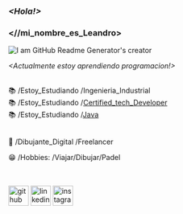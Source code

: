 ### **_<Hola!>_**
               
### **<//mi_nombre_es_Leandro>**

![I am GitHub Readme Generator's creator](https://www.lavoz.com.ar/resizer/9DvCUG7gefuQi8BuK1Vk2X0oAsA=/1023x323/smart/storage.googleapis.com/gweb-uniblog-publish-prod/original_images/Dino_non-birthday_version.gif)

*<Actualmente estoy aprendiendo programacion!>* <br><br>

📚 /Estoy_Estudiando /Ingenieria_Industrial <br>
📚 /Estoy_Estudiando /[Certified_tech_Developer](https://www.digitalhouse.com/ar/acciones/certified-tech-developer) <br>
📚 /Estoy_Estudiando /[Java](https://www.udemy.com/course/universidad-java-especialista-en-java-desde-cero-a-master) <br><br>

🎨 /Dibujante_Digital /Freelancer

😁 /Hobbies: /Viajar/Dibujar/Padel <br><br><br>

<footer>

[<img src='https://cdn-icons-png.flaticon.com/512/270/270798.png' alt='github' height='40'>](https://github.com/leandroMz)  [<img src='https://cdn-icons-png.flaticon.com/512/174/174857.png' alt='linkedin' height='40'>](https://www.linkedin.com/in/leandro-martinez-93b5b821a/)  [<img src='https://cdn-icons-png.flaticon.com/512/2111/2111463.png' alt='instagram' height='40'>](https://www.instagram.com/leomz2/)  

<footer>

